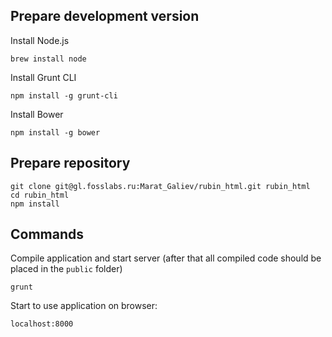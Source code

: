 ## Prepare development version

Install Node.js

    brew install node

Install Grunt CLI

    npm install -g grunt-cli

Install Bower

    npm install -g bower

## Prepare repository

    git clone git@gl.fosslabs.ru:Marat_Galiev/rubin_html.git rubin_html
    cd rubin_html
    npm install

## Commands

Compile application and start server (after that all compiled code should be placed in the `public` folder)

    grunt

Start to use application on browser:

    localhost:8000
